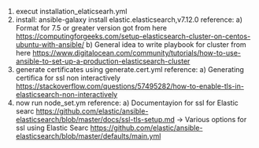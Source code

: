 1. execut installation_elaticsearh.yml
2. install: ansible-galaxy install elastic.elasticsearch,v7.12.0
   reference:
   a) Format for 7.5 or greater version got from here
   https://computingforgeeks.com/setup-elasticsearch-cluster-on-centos-ubuntu-with-ansible/
   b) General idea to write playbook for cluster from here
   https://www.digitalocean.com/community/tutorials/how-to-use-ansible-to-set-up-a-production-elasticsearch-cluster
3. generate certificates using generate.cert.yml
   reference:
   a) Generating certifica for ssl non interactively
   https://stackoverflow.com/questions/57495282/how-to-enable-tls-in-elasticsearch-non-interactively
4. now run node_set.ym
   reference:
   a) Documentayion for ssl for Elastic searc
   https://github.com/elastic/ansible-elasticsearch/blob/master/docs/ssl-tls-setup.md
   -> Various options for ssl using Elastic Searc
   https://github.com/elastic/ansible-elasticsearch/blob/master/defaults/main.yml
